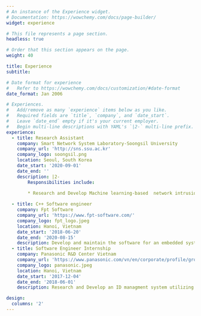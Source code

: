 ```yaml
---
# An instance of the Experience widget.
# Documentation: https://wowchemy.com/docs/page-builder/
widget: experience

# This file represents a page section.
headless: true

# Order that this section appears on the page.
weight: 40

title: Experience
subtitle:

# Date format for experience
#   Refer to https://wowchemy.com/docs/customization/#date-format
date_format: Jan 2006

# Experiences.
#   Add/remove as many `experience` items below as you like.
#   Required fields are `title`, `company`, and `date_start`.
#   Leave `date_end` empty if it's your current employer.
#   Begin multi-line descriptions with YAML's `|2-` multi-line prefix.
experience:
  - title: Research Assistant
    company: Smart Network System Laboratory-Soongsil University
    company_url: 'http://sns.ssu.ac.kr'
    company_logo: soongsil.png
    location: Seoul, South Korea
    date_start: '2020-09-01'
    date_end: ''
    description: |2-
        Responsibilities include:
        
        * Research and Develop Machine learning-based  network intrusion detection systems on cloud, (Software-Defined Network) SDN-based system

  - title: C++ Software engineer
    company: Fpt Software
    company_url: 'https://www.fpt-software.com/'
    company_logo: fpt_logo.jpeg
    location: Hanoi, Vietnam
    date_start: '2018-06-20'
    date_end: '2020-08-15'
    description: Develop and maintain the software for an embedded system used in Logictics
  - title: Software Engineer Internship
    company: Panasonic R&D Center Vietnam
    company_url: 'https://www.panasonic.com/vn/en/corporate/profile/group-companies.html#06'
    company_logo: panasonic.jpeg
    location: Hanoi, Vietnam
    date_start: '2017-12-04'
    date_end: '2018-06-01'
    description: Research and Develop an ID managment system utilizing hyperledger fabric blockchain framework and IoT waston framework of IBM

design:
  columns: '2'
---
```

